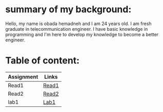 # summary of my background:

Hello, my name is obada hemadneh and I am 24 years old. I am fresh graduate in telecommunication engineer. I have basic knowledge in programming and I'm here to develop my knowledge to become a better engineer.

# Table of content:

Assignment | Links
---------- |  ----------
Read1      |  [Read1](read1.md) 
Read2      |  [Read2](read2.md)
lab1      |  [Lab1](lab1.md)



